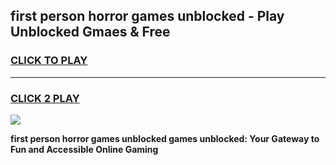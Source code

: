
## first person horror games unblocked - Play Unblocked Gmaes & Free
<h3>
<a href="https://news.freeplayer.one?title=first_person_horror_games_unblocked&ref=16F">CLICK TO PLAY</a></h3>
<hr>

<h3>
<a href="https://news.freeplayer.one?title=first_person_horror_games_unblocked&ref=16F">CLICK 2 PLAY</a>
  
</h3>

<a href="https://news.freeplayer.one?title=first_person_horror_games_unblocked&ref=16F/"><img src="https://clearcache.store/games.png"></a>


**first person horror games unblocked games unblocked: Your Gateway to Fun and Accessible Online Gaming**
